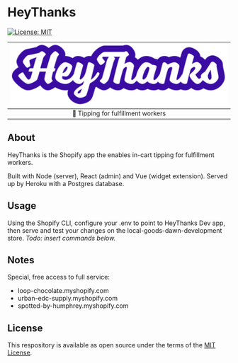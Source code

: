 # HeyThanks

[![License: MIT](https://img.shields.io/badge/License-MIT-green.svg)](LICENSE.md)

| [![HeyThanks logo](theme-app-extension/assets/HeyThanks.svg)](theme-app-extension/assets/HeyThanks.svg) |
| :--: |
| 💜 Tipping for fulfillment workers |

## About

HeyThanks is the Shopify app the enables in-cart tipping for fulfillment workers. 

Built with Node (server), React (admin) and Vue (widget extension). Served up by Heroku with a Postgres database. 

## Usage

Using the Shopify CLI, configure your .env to point to HeyThanks Dev app, then serve and test your changes on the local-goods-dawn-development store. *Todo: insert commands below.*

## Notes

Special, free access to full service:
- loop-chocolate.myshopify.com
- urban-edc-supply.myshopify.com
- spotted-by-humphrey.myshopify.com

## License

This respository is available as open source under the terms of the [MIT License](https://opensource.org/licenses/MIT).

